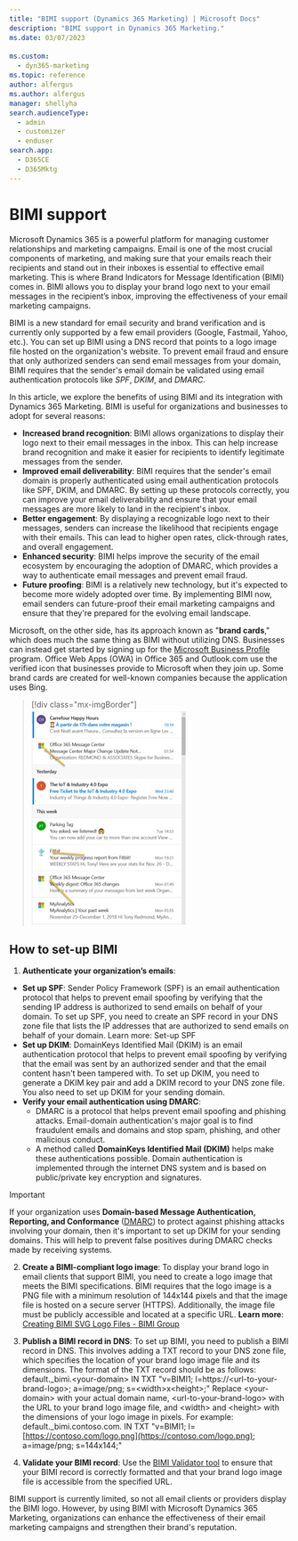 ```yaml
---
title: "BIMI support (Dynamics 365 Marketing) | Microsoft Docs"
description: "BIMI support in Dynamics 365 Marketing."
ms.date: 03/07/2023

ms.custom: 
  - dyn365-marketing
ms.topic: reference
author: alfergus
ms.author: alfergus
manager: shellyha
search.audienceType: 
  - admin
  - customizer
  - enduser
search.app: 
  - D365CE
  - D365Mktg
---
```


# BIMI support

Microsoft Dynamics 365 is a powerful platform for managing customer relationships and marketing campaigns. Email is one of the most crucial components of marketing, and making sure that your emails reach their recipients and stand out in their inboxes is essential to effective email marketing. This is where Brand Indicators for Message Identification (BIMI) comes in. BIMI allows you to display your brand logo next to your email messages in the recipient’s inbox, improving the effectiveness of your email marketing campaigns. 

BIMI is a new standard for email security and brand verification and is currently only supported by a few email providers (Google, Fastmail, Yahoo, etc.). You can set up BIMI using a DNS record that points to a logo image file hosted on the organization's website. To prevent email fraud and ensure that only authorized senders can send email messages from your domain, BIMI requires that the sender's email domain be validated using email authentication protocols like *SPF*, *DKIM*, and *DMARC*.

In this article, we explore the benefits of using BIMI and its integration with Dynamics 365 Marketing.
BIMI is useful for organizations and businesses to adopt for several reasons:
- **Increased brand recognition**: BIMI allows organizations to display their logo next to their email messages in the inbox. This can help increase brand recognition and make it easier for recipients to identify legitimate messages from the sender.
- **Improved email deliverability**: BIMI requires that the sender's email domain is properly authenticated using email authentication protocols like SPF, DKIM, and DMARC. By setting up these protocols correctly, you can improve your email deliverability and ensure that your email messages are more likely to land in the recipient's inbox.
- **Better engagement**: By displaying a recognizable logo next to their messages, senders can increase the likelihood that recipients engage with their emails. This can lead to higher open rates, click-through rates, and overall engagement.
- **Enhanced security**: BIMI helps improve the security of the email ecosystem by encouraging the adoption of DMARC, which provides a way to authenticate email messages and prevent email fraud.
- **Future proofing**: BIMI is a relatively new technology, but it's expected to become more widely adopted over time. By implementing BIMI now, email senders can future-proof their email marketing campaigns and ensure that they're prepared for the evolving email landscape.

Microsoft, on the other side, has its approach known as "**brand cards**," which does much the same thing as BIMI without utilizing DNS. Businesses can instead get started by signing up for the [Microsoft Business Profile](https://www.microsoft.com/bing/bing-pages-overview?FORM=&rtc=1) program. Office Web Apps (OWA) in Office 365 and Outlook.com use the verified icon that businesses provide to Microsoft when they join up. Some brand cards are created for well-known companies because the application uses Bing.

> [!div class="mx-imgBorder"]
> ![brand cards](media/brand-cards.png "brand cards")

## How to set-up BIMI

1. **Authenticate your organization’s emails**:
- **Set up SPF**: Sender Policy Framework (SPF) is an email authentication protocol that helps to prevent email spoofing by verifying that the sending IP address is authorized to send emails on behalf of your domain. To set up SPF, you need to create an SPF record in your DNS zone file that lists the IP addresses that are authorized to send emails on behalf of your domain. Learn more: Set-up SPF
- **Set up DKIM**: DomainKeys Identified Mail (DKIM) is an email authentication protocol that helps to prevent email spoofing by verifying that the email was sent by an authorized sender and that the email content hasn't been tampered with. To set up DKIM, you need to generate a DKIM key pair and add a DKIM record to your DNS zone file. You also need to set up DKIM for your sending domain.
- **Verify your email authentication using DMARC**:
    - DMARC is a protocol that helps prevent email spoofing and phishing attacks. Email-domain authentication's major goal is to find fraudulent emails and domains and stop spam, phishing, and other malicious conduct.
    - A method called **DomainKeys Identified Mail (DKIM)** helps make these authentications possible. Domain authentication is implemented through the internet DNS system and is based on public/private key encryption and signatures. 
> [!IMPORTANT]
> If your organization uses **Domain-based Message Authentication, Reporting, and Conformance** ([DMARC](https://dmarc.org/wiki/FAQ)) to protect against phishing attacks involving your domain, then it's important to set up DKIM for your sending domains. This will help to prevent false positives during DMARC checks made by receiving systems.

2. **Create a BIMI-compliant logo image**: To display your brand logo in email clients that support BIMI, you need to create a logo image that meets the BIMI specifications. BIMI requires that the logo image is a PNG file with a minimum resolution of 144x144 pixels and that the image file is hosted on a secure server (HTTPS). Additionally, the image file must be publicly accessible and located at a specific URL. **Learn more**: [Creating BIMI SVG Logo Files - BIMI Group](https://bimigroup.org/creating-bimi-svg-logo-files/)
3. **Publish a BIMI record in DNS**: To set up BIMI, you need to publish a BIMI record in DNS. This involves adding a TXT record to your DNS zone file, which specifies the location of your brand logo image file and its dimensions. The format of the TXT record should be as follows:
default._bimi.\<your-domain\> IN TXT "v=BIMI1; l=https://\<url-to-your-brand-logo\>; a=image/png; s=\<width\>x\<height\>;"
Replace \<your-domain\> with your actual domain name, \<url-to-your-brand-logo\> with the URL to your brand logo image file, and \<width\> and \<height\> with the dimensions of your logo image in pixels. For example: default._bimi.contoso.com. IN TXT "v=BIMI1; l=[https://contoso.com/logo.png](https://contoso.com/logo.png); a=image/png; s=144x144;"

4. **Validate your BIMI record**: Use the [BIMI Validator tool](https://bimigroup.org/bimi-generator/) to ensure that your BIMI record is correctly formatted and that your brand logo image file is accessible from the specified URL.

BIMI support is currently limited, so not all email clients or providers display the BIMI logo. However, by using BIMI with Microsoft Dynamics 365 Marketing, organizations can enhance the effectiveness of their email marketing campaigns and strengthen their brand's reputation.
